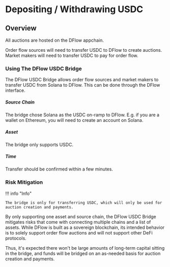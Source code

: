 # Depositing / Withdrawing USDC

## Overview

All auctions are hosted on the DFlow appchain.

Order flow sources will need to transfer USDC to DFlow to create auctions. Market makers will need to transfer USDC to pay for order flow.

### Using The DFlow USDC Bridge

The DFlow USDC Bridge allows order flow sources and market makers to transfer USDC from Solana to DFlow. This can be done through the DFlow interface.

##### Source Chain

The bridge chose Solana as the USDC on-ramp to DFlow. E.g. if you are a wallet on Ethereum, you will need to create an account on Solana.

##### Asset

The bridge only supports USDC.

##### Time

Transfer should be confirmed within a few minutes.

### Risk Mitigation

!!! info "Info"

    The bridge is only for transferring USDC, which will only be used for auction creation and payments.

By only supporting one asset and source chain, the DFlow USDC Bridge mitigates risks that come with connecting multiple chains and a list of assets. While DFlow is built as a sovereign blockchain, its intended behavior is to solely support order flow auctions and will not support other DeFi protocols.

Thus, it's expected there won't be large amounts of long-term capital sitting in the bridge, and funds will be bridged on an as-needed basis for auction creation and payments.

